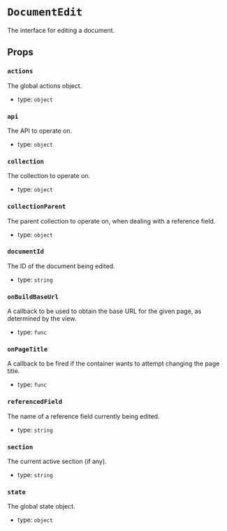 `DocumentEdit`
==============

The interface for editing a document.

Props
-----

### `actions`

The global actions object.

- type: `object`


### `api`

The API to operate on.

- type: `object`


### `collection`

The collection to operate on.

- type: `object`


### `collectionParent`

The parent collection to operate on, when dealing with a reference field.

- type: `object`


### `documentId`

The ID of the document being edited.

- type: `string`


### `onBuildBaseUrl`

A callback to be used to obtain the base URL for the given page, as
determined by the view.

- type: `func`


### `onPageTitle`

A callback to be fired if the container wants to attempt changing the
page title.

- type: `func`


### `referencedField`

The name of a reference field currently being edited.

- type: `string`


### `section`

The current active section (if any).

- type: `string`


### `state`

The global state object.

- type: `object`


